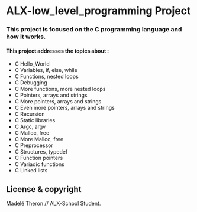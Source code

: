 # ALX-low_level_programming Project
### This project is focused on the C programming language and how it works.

#### This project addresses the topics about :

* C Hello_World
* C Variables, if, else, while
* C Functions, nested loops
* C Debugging
* C More functions, more nested loops
* C Pointers, arrays and strings
* C More pointers, arrays and strings
* C Even more pointers, arrays and strings
* C Recursion
* C Static libraries
* C Argc, argv
* C Malloc, free
* C More Malloc, free
* C Preprocessor
* C Structures, typedef
* C Function pointers
* C Variadic functions
* C Linked lists

## License & copyright
Madelé Theron // ALX-School Student.

